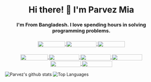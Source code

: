 <h1 align="center">Hi there! 👋 I'm Parvez Mia</h1>
<h3 align="center">I'm From Bangladesh. I love spending hours in solving programming problems.</h3>

<h3 align="center">
<a href="https://www.linkedin.com/in/pz1971/"> <img align="center" width="90" height="20" src="https://img.shields.io/badge/LinkedIn-profile-blue"> </a>
<a href="https://www.facebook.com/pz.parvez1971"> <img align="center" width="100" height="20" src="https://img.shields.io/badge/Facebook-profile-blue"> </a>
<a href="https://twitter.com/pz_parvez"> <img align="center" width="90" height="20" src="https://img.shields.io/badge/Twitter-profile-00acee"> </a>
</h3>
<h3 align="center">
  <a href="https://codeforces.com/profile/pz1971"> <img align="center" width="90" height="20" src="https://img.shields.io/badge/dynamic/json?color=blue&label=Codeforces&query=%24.result%5B%3A1%5D.maxRating&url=https%3A%2F%2Fcodeforces.com%2Fapi%2Fuser.info%3Fhandles%3Dpz1971"> </a>
  <a href="https://www.codechef.com/users/pz1971"> <img align="center" width="100" height="20" src="https://img.shields.io/badge/Codechef-profile-%2369391C"> </a>
  <a href="https://atcoder.jp/users/pz1971"> <img align="center" width="100" height="20" src="https://img.shields.io/badge/atcoder-profile-%23C9CACC"> </a>
  <a href="https://toph.co/u/pz1971"> <img align="center" width="100" height="20" src="https://img.shields.io/badge/toph-profile-%2322313F"> </a>
  <a href="https://uhunt.onlinejudge.org/id/971338"> <img align="center" width="100" height="20" src="https://img.shields.io/badge/uHunt-profile-%23C31756"> </a>
  <a href="https://www.stopstalk.com/user/profile/pz1971"> <img align="center" width="100" height="20" src="https://img.shields.io/badge/stopstalk-profile-%23D92333"> </a>
</h3>

![Parvez's github stats](https://github-readme-stats.vercel.app/api?username=pz1971&show_icons=true&theme=graywhite&hide=prs&count_private=true)
![Top Languages](https://github-readme-stats.vercel.app/api/top-langs/?username=pz1971&layout=compact)

